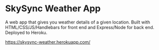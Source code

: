 <h1>SkySync Weather App</h1>

A web app that gives you weather details of a given location. Built with HTML/CSS/JS/Handlebars for front end and Express/Node for back end. Deployed to Heroku.

https://skysync-weather.herokuapp.com/

